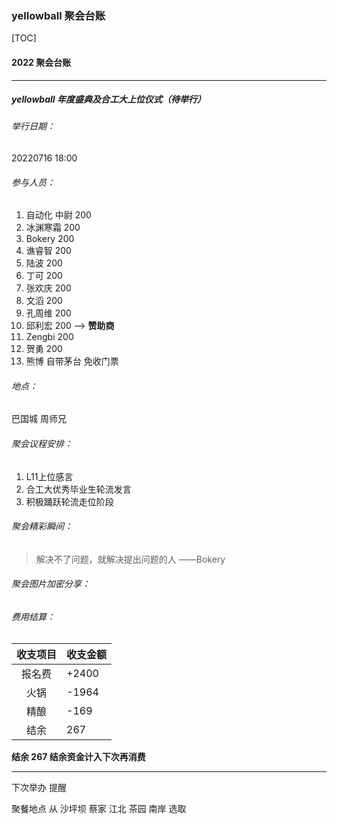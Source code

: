 ### yellowball 聚会台账

[TOC]



#### 2022 聚会台账

***



##### yellowball 年度盛典及合工大上位仪式（待举行）

###### 举行日期： 

20220716 18:00

###### 参与人员：

1. 自动化 中尉  200
2. 冰渊寒霜 200
3. Bokery 200
4. 谯睿智 200
5. 陆波  200
6. 丁可 200
7. 张欢庆 200
8. 文滔 200
9. 孔周维 200
10. 邱利宏 200 --> **赞助商**
12. Zengbi 200 
13. 贺勇 200
13. 熊博 自带茅台 免收门票

###### 地点：

巴国城 周师兄

###### 聚会议程安排：

1. L11上位感言
2. 合工大优秀毕业生轮流发言
3. 积极踊跃轮流走位阶段

###### 聚会精彩瞬间：

> 解决不了问题，就解决提出问题的人    ——Bokery 

###### 聚会图片加密分享：



###### 费用结算：


| 收支项目 | 收支金额 |
| :------: | -------- |
|  报名费  | +2400    |
|   火锅   | -1964    |
|   精酿   | -169     |
|   结余   | 267      |

**结余 267 结余资金计入下次再消费**


***

下次举办 提醒

聚餐地点 从 沙坪坝 蔡家 江北 茶园 南岸 选取

